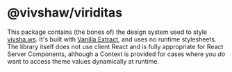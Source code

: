 # @vivshaw/viriditas

This package contains (the bones of) the design system used to style [vivsha.ws](https://vivsha.ws). It's built with [Vanilla Extract](https://vanilla-extract.style/), and uses no runtime stylesheets. The library itself does not use client React and is fully appropriate for React Server Components, although a Context is provided for cases where you _do_ want to access theme values dynamically at runtime.
